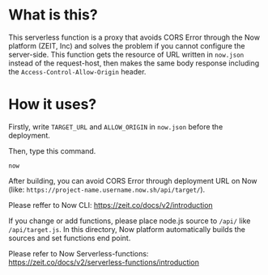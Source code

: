 # What is this?
This serverless function is a proxy that avoids CORS Error through the Now platform (ZEIT, Inc) and solves the problem if you cannot configure the server-side.
This function gets the resource of URL written in `now.json` instead of the request-host, then makes the same body response including the `Access-Control-Allow-Origin` header.


# How it uses?
Firstly, write `TARGET_URL` and `ALLOW_ORIGIN` in `now.json` before the deployment.

Then, type this command.

```
now
```

After building, you can avoid CORS Error through deployment URL on Now (like: `https://project-name.username.now.sh/api/target/`).

Please reffer to Now CLI: https://zeit.co/docs/v2/introduction

If you change or add functions, please place node.js source to `/api/` like `/api/target.js`.
In this directory, Now platform automatically builds the sources and set functions end point.

Please refer to Now Serverless-functions: https://zeit.co/docs/v2/serverless-functions/introduction
